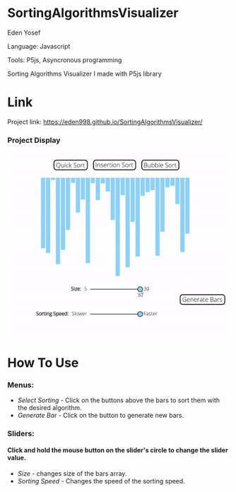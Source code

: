 # SortingAlgorithmsVisualizer

Eden Yosef

Language: Javascript

Tools: P5js, Asyncronous programming

Sorting Algorithms Visualizer I made with P5js library

# Link

Project link:
https://eden998.github.io/SortingAlgorithmsVisualizer/

### Project Display

![Sorting Algorithms Visualizer Gif](assets/SortingAlgorithmsVisualizer.gif)

# How To Use

### Menus:

* *Select Sorting* - Click on the buttons above the bars to sort them with the desired algorithm.
* *Generate Bar* - Click on the button to generate new bars.

### Sliders:

#### Click and hold the mouse button on the slider's circle to change the slider value.
* *Size* - changes size of the bars array.
* *Sorting Speed* - Changes the speed of the sorting speed.


